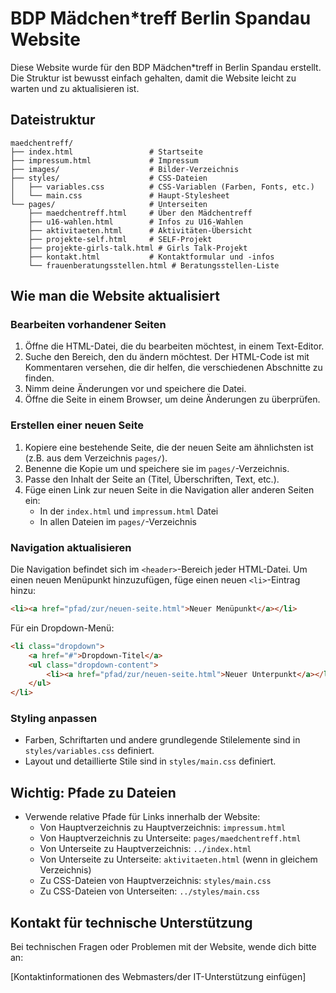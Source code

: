 # BDP Mädchen*treff Berlin Spandau Website

Diese Website wurde für den BDP Mädchen*treff in Berlin Spandau erstellt. Die Struktur ist bewusst einfach gehalten, damit die Website leicht zu warten und zu aktualisieren ist.

## Dateistruktur

```
maedchentreff/
├── index.html                 # Startseite
├── impressum.html             # Impressum
├── images/                    # Bilder-Verzeichnis
├── styles/                    # CSS-Dateien
│   ├── variables.css          # CSS-Variablen (Farben, Fonts, etc.)
│   └── main.css               # Haupt-Stylesheet
└── pages/                     # Unterseiten
    ├── maedchentreff.html     # Über den Mädchentreff
    ├── u16-wahlen.html        # Infos zu U16-Wahlen
    ├── aktivitaeten.html      # Aktivitäten-Übersicht
    ├── projekte-self.html     # SELF-Projekt
    ├── projekte-girls-talk.html # Girls Talk-Projekt
    ├── kontakt.html           # Kontaktformular und -infos
    └── frauenberatungsstellen.html # Beratungsstellen-Liste
```

## Wie man die Website aktualisiert

### Bearbeiten vorhandener Seiten

1. Öffne die HTML-Datei, die du bearbeiten möchtest, in einem Text-Editor.
2. Suche den Bereich, den du ändern möchtest. Der HTML-Code ist mit Kommentaren versehen, die dir helfen, die verschiedenen Abschnitte zu finden.
3. Nimm deine Änderungen vor und speichere die Datei.
4. Öffne die Seite in einem Browser, um deine Änderungen zu überprüfen.

### Erstellen einer neuen Seite

1. Kopiere eine bestehende Seite, die der neuen Seite am ähnlichsten ist (z.B. aus dem Verzeichnis `pages/`).
2. Benenne die Kopie um und speichere sie im `pages/`-Verzeichnis.
3. Passe den Inhalt der Seite an (Titel, Überschriften, Text, etc.).
4. Füge einen Link zur neuen Seite in die Navigation aller anderen Seiten ein:
   - In der `index.html` und `impressum.html` Datei
   - In allen Dateien im `pages/`-Verzeichnis

### Navigation aktualisieren

Die Navigation befindet sich im `<header>`-Bereich jeder HTML-Datei. Um einen neuen Menüpunkt hinzuzufügen, füge einen neuen `<li>`-Eintrag hinzu:

```html
<li><a href="pfad/zur/neuen-seite.html">Neuer Menüpunkt</a></li>
```

Für ein Dropdown-Menü:

```html
<li class="dropdown">
    <a href="#">Dropdown-Titel</a>
    <ul class="dropdown-content">
        <li><a href="pfad/zur/neuen-seite.html">Neuer Unterpunkt</a></li>
    </ul>
</li>
```

### Styling anpassen

- Farben, Schriftarten und andere grundlegende Stilelemente sind in `styles/variables.css` definiert.
- Layout und detaillierte Stile sind in `styles/main.css` definiert.

## Wichtig: Pfade zu Dateien

- Verwende relative Pfade für Links innerhalb der Website:
  - Von Hauptverzeichnis zu Hauptverzeichnis: `impressum.html`
  - Von Hauptverzeichnis zu Unterseite: `pages/maedchentreff.html` 
  - Von Unterseite zu Hauptverzeichnis: `../index.html`
  - Von Unterseite zu Unterseite: `aktivitaeten.html` (wenn in gleichem Verzeichnis)
  - Zu CSS-Dateien von Hauptverzeichnis: `styles/main.css`
  - Zu CSS-Dateien von Unterseiten: `../styles/main.css`

## Kontakt für technische Unterstützung

Bei technischen Fragen oder Problemen mit der Website, wende dich bitte an:

[Kontaktinformationen des Webmasters/der IT-Unterstützung einfügen]
